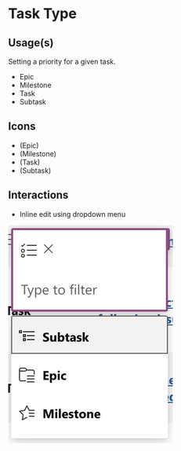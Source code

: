 # Task Type

## Usage(s)

Setting a priority for a given task.

- Epic
- Milestone
- Task
- Subtask

## Icons

- (Epic)
- (Milestone)
- (Task)
- (Subtask)

## Interactions

- Inline edit using dropdown menu

![alt text](task-type.png)
